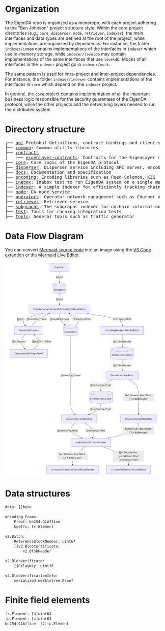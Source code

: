 # Organization

The EigenDA repo is organized as a monorepo, with each project adhering to the "Ben Johnson" project structure style. Within the core project directories (e.g., `core`, `disperser`, `node`, `retriever`, `indexer`), the main interfaces and data types are defined at the root of the project, while implementations are organized by dependency. For instance, the folder `indexer/inmem` contains implementations of the interfaces in `indexer` which use in-memory storage, while `indexer/leveldb` may contain implementations of the same interfaces that use `leveldb`. Mocks of all interfaces in the `indexer` project go in `indexer/mock`.

The same pattern is used for intra-project and inter-project dependencies. For instance, the folder `indexer/indexer` contains implementations of the interfaces in `core` which depend on the `indexer` project.

In general, the `core` project contains implementation of all the important business logic responsible for the security guarantees of the EigenDA protocol, while the other projects add the networking layers needed to run the distributed system.


# Directory structure
<pre>
┌── <a href="../api">api</a> Protobuf definitions, contract bindings and client-side libraries for users to integrate with EigenDA
├── <a href="../common">common</a>: Common utility libraries
├── <a href="../contracts">contracts</a>
|   ├── <a href="../contracts/eignlayer-contracts">eigenlayer-contracts</a>: Contracts for the EigenLayer restaking platform
┌── <a href="../core">core</a>: Core logic of the EigenDA protocol
├── <a href="../disperser">disperser</a>: Disperser service including API server, encoder and batcher
├── <a href="../docs">docs</a>: Documentation and specification
├── <a href="../encoding">encoding</a>: Encoding libraries such as Reed-Solomon, KZG
├── <a href="../inabox">inabox</a>: Inabox test to run EigenDA system on a single machine
|── <a href="../indexer">indexer</a>: A simple indexer for efficiently tracking chain state and maintaining accumulators
├── <a href="../node">node</a>: DA node service
├── <a href="../operators">operators</a>: Operator network management such as Churner and Ejector
├── <a href="../retriever">retriever</a>: Retriever service
|── <a href="../subgraphs">subgraphs</a>: The subgraphs indexer for onchain information
├── <a href="../test">test</a>: Tools for running integration tests
├── <a href="../tools">tools</a>: General tools such as traffic generator
</pre>

# Data Flow Diagram

You can convert [Mermaid source code](dataflow.md) into an image using the [VS Code extention](https://marketplace.visualstudio.com/items?itemName=bierner.markdown-mermaid) or the [Mermaid Live Editor](https://mermaid.live).

![dataflow.png](dataflow.png)

# Data structures
```
data: []byte

encoding.Frame: 
    Proof: bn254.G1Affine
    Coeffs: fr.Element

v2.Batch:
    ReferenceBlockNumber: uint64
    []v2.BlobCertificate:
        v2.BlobHeader

v2.BlobVerificate:
    []RelayKey: uint16

v2.BlobVerificationInfo:
    serialized merkletree.Proof
```

# Finite field elements
```
fr.Element: [4]uint64
fp.Element: [4]uint64
bn254.G1Affine: [2]fp.Element
```